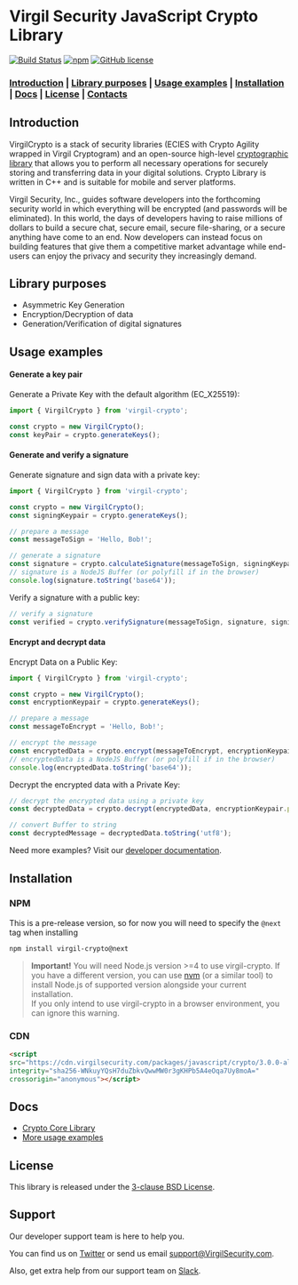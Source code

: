 # Virgil Security JavaScript Crypto Library 
[![Build Status](https://travis-ci.org/VirgilSecurity/virgil-crypto-javascript.svg?branch=v2_0)](https://travis-ci.org/VirgilSecurity/virgil-crypto-javascript) 
[![npm](https://img.shields.io/npm/v/virgil-crypto.svg)](https://www.npmjs.com/package/virgil-crypto)
[![GitHub license](https://img.shields.io/badge/license-BSD%203--Clause-blue.svg)](https://github.com/VirgilSecurity/virgil/blob/master/LICENSE)

### [Introduction](#introduction) | [Library purposes](#library-purposes) | [Usage examples](#usage-examples) | [Installation](#installation) | [Docs](#docs) | [License](#license) | [Contacts](#support)

## Introduction
VirgilCrypto is a stack of security libraries (ECIES with Crypto Agility wrapped in Virgil Cryptogram) and an open-source high-level [cryptographic library](https://github.com/VirgilSecurity/virgil-crypto) that allows you to perform all necessary operations for securely storing and transferring data in your digital solutions. Crypto Library is written in C++ and is suitable for mobile and server platforms.

Virgil Security, Inc., guides software developers into the forthcoming security world in which everything will be encrypted (and passwords will be eliminated). In this world, the days of developers having to raise millions of dollars to build a secure chat, secure email, secure file-sharing, or a secure anything have come to an end. Now developers can instead focus on building features that give them a competitive market advantage while end-users can enjoy the privacy and security they increasingly demand.

## Library purposes
* Asymmetric Key Generation
* Encryption/Decryption of data
* Generation/Verification of digital signatures

## Usage examples

#### Generate a key pair

Generate a Private Key with the default algorithm (EC_X25519):

```javascript
import { VirgilCrypto } from 'virgil-crypto';

const crypto = new VirgilCrypto();
const keyPair = crypto.generateKeys();
```

#### Generate and verify a signature

Generate signature and sign data with a private key:

```javascript
import { VirgilCrypto } from 'virgil-crypto';

const crypto = new VirgilCrypto();
const signingKeypair = crypto.generateKeys();

// prepare a message
const messageToSign = 'Hello, Bob!';

// generate a signature
const signature = crypto.calculateSignature(messageToSign, signingKeypair.privateKey);
// signature is a NodeJS Buffer (or polyfill if in the browser)
console.log(signature.toString('base64'));
```

Verify a signature with a public key:

```javascript
// verify a signature
const verified = crypto.verifySignature(messageToSign, signature, signingKeypair.publicKey);
```

#### Encrypt and decrypt data

Encrypt Data on a Public Key:

```javascript
import { VirgilCrypto } from 'virgil-crypto';

const crypto = new VirgilCrypto();
const encryptionKeypair = crypto.generateKeys();

// prepare a message
const messageToEncrypt = 'Hello, Bob!';

// encrypt the message
const encryptedData = crypto.encrypt(messageToEncrypt, encryptionKeypair.publicKey);
// encryptedData is a NodeJS Buffer (or polyfill if in the browser)
console.log(encryptedData.toString('base64'));
```

Decrypt the encrypted data with a Private Key:

```javascript
// decrypt the encrypted data using a private key
const decryptedData = crypto.decrypt(encryptedData, encryptionKeypair.privateKey);

// convert Buffer to string
const decryptedMessage = decryptedData.toString('utf8');
```

Need more examples? Visit our [developer documentation](https://developer.virgilsecurity.com/docs/how-to#cryptography).
  
## Installation

### NPM

This is a pre-release version, so for now you will need to specify the `@next` tag when installing

```sh
npm install virgil-crypto@next
```

> **Important!** You will need Node.js version >=4 to use virgil-crypto.
If you have a different version, you can use [nvm](https://github.com/creationix/nvm) 
(or a similar tool) to install Node.js of supported version alongside your current installation.  
If you only intend to use virgil-crypto in a browser environment, you can ignore this warning.

### CDN

```html
<script
src="https://cdn.virgilsecurity.com/packages/javascript/crypto/3.0.0-alpha.7/virgil-crypto.browser.umd.min.js"
integrity="sha256-WNkuyYQsH7duZbkvQwwMW0r3gKHPb5A4eOqa7Uy8moA="
crossorigin="anonymous"></script>
```

## Docs
- [Crypto Core Library](https://github.com/VirgilSecurity/virgil-crypto)
- [More usage examples](https://developer.virgilsecurity.com/docs/how-to#cryptography)

## License
This library is released under the [3-clause BSD License](LICENSE).

## Support
Our developer support team is here to help you.

You can find us on [Twitter](https://twitter.com/VirgilSecurity) or send us email support@VirgilSecurity.com.

Also, get extra help from our support team on [Slack](https://join.slack.com/t/VirgilSecurity/shared_invite/enQtMjg4MDE4ODM3ODA4LTc2OWQwOTQ3YjNhNTQ0ZjJiZDc2NjkzYjYxNTI0YzhmNTY2ZDliMGJjYWQ5YmZiOGU5ZWEzNmJiMWZhYWVmYTM).
